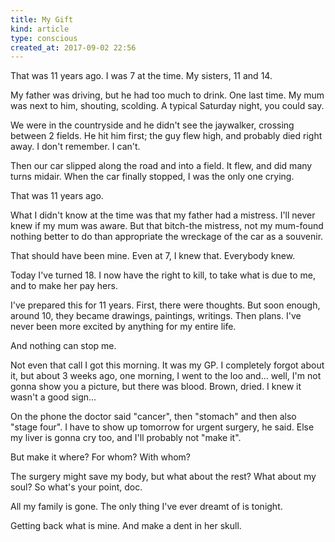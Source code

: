 ```yaml
---
title: My Gift
kind: article
type: conscious
created_at: 2017-09-02 22:56
---
```


That was 11 years ago. I was 7 at the time. My sisters, 11 and 14.

My father was driving, but he had too much to drink. One last time. My mum was next to him, shouting, scolding. A typical Saturday night, you could say.

We were in the countryside and he didn't see the jaywalker, crossing between 2 fields. He hit him first; the guy flew high, and probably died right away. I don't remember. I can't.

Then our car slipped along the road and into a field. It flew, and did many turns midair. When the car finally stopped, I was the only one crying.

That was 11 years ago.

What I didn't know at the time was that my father had a mistress. I'll never knew if my mum was aware. But that bitch-the mistress, not my mum-found nothing better to do than appropriate the wreckage of the car as a souvenir.

That should have been mine. Even at 7, I knew that. Everybody knew.

Today I've turned 18. I now have the right to kill, to take what is due to me, and to make her pay hers.

I've prepared this for 11 years. First, there were thoughts. But soon enough, around 10, they became drawings, paintings, writings. Then plans. I've never been more excited by anything for my entire life.

And nothing can stop me.

Not even that call I got this morning. It was my GP. I completely forgot about it, but about 3 weeks ago, one morning, I went to the loo and\... well, I'm not gonna show you a picture, but there was blood. Brown, dried. I knew it wasn't a good sign\...

On the phone the doctor said "cancer", then "stomach" and then also "stage four". I have to show up tomorrow for urgent surgery, he said. Else my liver is gonna cry too, and I'll probably not "make it".

But make it where? For whom? With whom?

The surgery might save my body, but what about the rest? What about my soul? So what's your point, doc.

All my family is gone. The only thing I've ever dreamt of is tonight.

Getting back what is mine. And make a dent in her skull.
